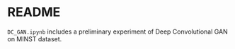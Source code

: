 # README

`DC_GAN.ipynb` includes a preliminary experiment of Deep Convolutional GAN on MINST dataset.
